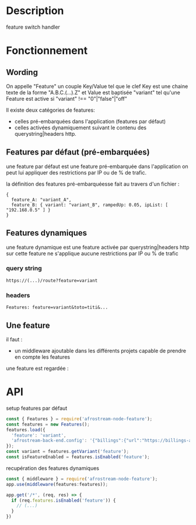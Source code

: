 # Description

feature switch handler

# Fonctionnement

## Wording

On appelle "Feature" un couple Key/Value tel que le clef Key est une chaine texte de la forme "A.B.C.(...).Z"
 et Value est baptisée "variant" tel qu'une Feature est active si "variant" !== "0"|"false"|"off"

Il existe deux catégories de features:
 - celles pré-embarquées dans l'application (features par défaut)
 - celles activées dynamiquement suivant le contenu des querystring|headers http.

## Features par défaut (pré-embarquées)

une feature par défaut est une feature pré-embarquée dans l'application
on peut lui appliquer des restrictions par IP ou de % de trafic.

la définition des features pré-embarquéesse fait au travers d'un fichier :

```
{
  feature_A: "variant_A",
  feature_B: { variant: "variant_B", rampedUp: 0.05, ipList: [ "192.168.0.5" ] }
}
```

## Features dynamiques

une feature dynamique est une feature activée par querystring|headers http
sur cette feature ne s'applique aucune restrictions par IP ou % de trafic

### query string

```
https://(...)/route?feature=variant
```

### headers

```
Features: feature=variant&toto=titi&...
```

## Une feature

il faut :
 - un middleware ajoutable dans les différents projets capable de prendre en compte les features

une feature est regardée :


# API

setup features par défaut

```js
const { Features } = require('afrostream-node-feature');
const features = new Features();
features.load({
  'feature': 'variant',
  'afrostream-back-end.config': '{"billings":{"url":"https://billings-api-pr440.herokuapp.com"}}'
});
const variant = features.getVariant('feature');
const isFeatureEnabled = features.isEnabled('feature');
```

recupération des features dynamiques

```js
const { middleware } = require('afrostream-node-feature');
app.use(middleware(features:features));

app.get('/*', (req, res) => {
  if (req.features.isEnabled('feature')) {
    // (...)
  }
})
```
